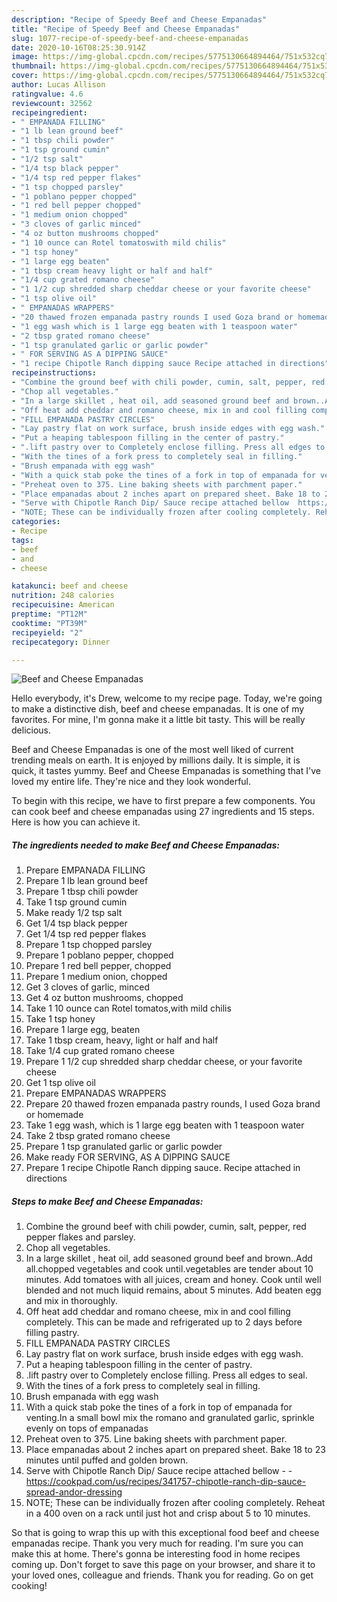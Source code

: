 ```yaml
---
description: "Recipe of Speedy Beef and Cheese Empanadas"
title: "Recipe of Speedy Beef and Cheese Empanadas"
slug: 1077-recipe-of-speedy-beef-and-cheese-empanadas
date: 2020-10-16T08:25:30.914Z
image: https://img-global.cpcdn.com/recipes/5775130664894464/751x532cq70/beef-and-cheese-empanadas-recipe-main-photo.jpg
thumbnail: https://img-global.cpcdn.com/recipes/5775130664894464/751x532cq70/beef-and-cheese-empanadas-recipe-main-photo.jpg
cover: https://img-global.cpcdn.com/recipes/5775130664894464/751x532cq70/beef-and-cheese-empanadas-recipe-main-photo.jpg
author: Lucas Allison
ratingvalue: 4.6
reviewcount: 32562
recipeingredient:
- " EMPANADA FILLING"
- "1 lb lean ground beef"
- "1 tbsp chili powder"
- "1 tsp ground cumin"
- "1/2 tsp salt"
- "1/4 tsp black pepper"
- "1/4 tsp red pepper flakes"
- "1 tsp chopped parsley"
- "1 poblano pepper chopped"
- "1 red bell pepper chopped"
- "1 medium onion chopped"
- "3 cloves of garlic minced"
- "4 oz button mushrooms chopped"
- "1 10 ounce can Rotel tomatoswith mild chilis"
- "1 tsp honey"
- "1 large egg beaten"
- "1 tbsp cream heavy light or half and half"
- "1/4 cup grated romano cheese"
- "1 1/2 cup shredded sharp cheddar cheese or your favorite cheese"
- "1 tsp olive oil"
- " EMPANADAS WRAPPERS"
- "20 thawed frozen empanada pastry rounds I used Goza brand or homemade"
- "1 egg wash which is 1 large egg beaten with 1 teaspoon water"
- "2 tbsp grated romano cheese"
- "1 tsp granulated garlic or garlic powder"
- " FOR SERVING AS A DIPPING SAUCE"
- "1 recipe Chipotle Ranch dipping sauce Recipe attached in directions"
recipeinstructions:
- "Combine the ground beef with chili powder, cumin, salt, pepper, red pepper flakes and parsley."
- "Chop all vegetables."
- "In a large skillet , heat oil, add seasoned ground beef and brown..Add all.chopped vegetables and cook until.vegetables are tender about 10 minutes. Add tomatoes with all juices, cream and honey. Cook until well blended and not much liquid remains, about 5 minutes. Add beaten egg and mix in thoroughly."
- "Off heat add cheddar and romano cheese, mix in and cool filling completely. This can be made and refrigerated up to 2 days before filling pastry."
- "FILL EMPANADA PASTRY CIRCLES"
- "Lay pastry flat on work surface, brush inside edges with egg wash."
- "Put a heaping tablespoon filling in the center of pastry."
- ".lift pastry over to Completely enclose filling. Press all edges to seal."
- "With the tines of a fork press to completely seal in filling."
- "Brush empanada with egg wash"
- "With a quick stab poke the tines of a fork in top of empanada for venting.In a small bowl mix the romano and granulated garlic, sprinkle evenly on tops of empanadas"
- "Preheat oven to 375. Line baking sheets with parchment paper."
- "Place empanadas about 2 inches apart on prepared sheet. Bake 18 to 23 minutes until puffed and golden brown."
- "Serve with Chipotle Ranch Dip/ Sauce recipe attached bellow  https://cookpad.com/us/recipes/341757-chipotle-ranch-dip-sauce-spread-andor-dressing"
- "NOTE; These can be individually frozen after cooling completely. Reheat in a 400 oven on a rack until just hot and crisp about 5 to 10 minutes."
categories:
- Recipe
tags:
- beef
- and
- cheese

katakunci: beef and cheese 
nutrition: 248 calories
recipecuisine: American
preptime: "PT12M"
cooktime: "PT39M"
recipeyield: "2"
recipecategory: Dinner

---
```



![Beef and Cheese Empanadas](https://img-global.cpcdn.com/recipes/5775130664894464/751x532cq70/beef-and-cheese-empanadas-recipe-main-photo.jpg)

Hello everybody, it's Drew, welcome to my recipe page. Today, we're going to make a distinctive dish, beef and cheese empanadas. It is one of my favorites. For mine, I'm gonna make it a little bit tasty. This will be really delicious.

Beef and Cheese Empanadas is one of the most well liked of current trending meals on earth. It is enjoyed by millions daily. It is simple, it is quick, it tastes yummy. Beef and Cheese Empanadas is something that I've loved my entire life. They're nice and they look wonderful.




To begin with this recipe, we have to first prepare a few components. You can cook beef and cheese empanadas using 27 ingredients and 15 steps. Here is how you can achieve it.

<!--inarticleads1-->

##### The ingredients needed to make Beef and Cheese Empanadas:

1. Prepare  EMPANADA FILLING
1. Prepare 1 lb lean ground beef
1. Prepare 1 tbsp chili powder
1. Take 1 tsp ground cumin
1. Make ready 1/2 tsp salt
1. Get 1/4 tsp black pepper
1. Get 1/4 tsp red pepper flakes
1. Prepare 1 tsp chopped parsley
1. Prepare 1 poblano pepper, chopped
1. Prepare 1 red bell pepper, chopped
1. Prepare 1 medium onion, chopped
1. Get 3 cloves of garlic, minced
1. Get 4 oz button mushrooms, chopped
1. Take 1 10 ounce can Rotel tomatos,with mild chilis
1. Take 1 tsp honey
1. Prepare 1 large egg, beaten
1. Take 1 tbsp cream, heavy, light or half and half
1. Take 1/4 cup grated romano cheese
1. Prepare 1 1/2 cup shredded sharp cheddar cheese, or your favorite cheese
1. Get 1 tsp olive oil
1. Prepare  EMPANADAS WRAPPERS
1. Prepare 20 thawed frozen empanada pastry rounds, I used Goza brand or homemade
1. Take 1 egg wash, which is 1 large egg beaten with 1 teaspoon water
1. Take 2 tbsp grated romano cheese
1. Prepare 1 tsp granulated garlic or garlic powder
1. Make ready  FOR SERVING, AS A DIPPING SAUCE
1. Prepare 1 recipe Chipotle Ranch dipping sauce. Recipe attached in directions




<!--inarticleads2-->

##### Steps to make Beef and Cheese Empanadas:

1. Combine the ground beef with chili powder, cumin, salt, pepper, red pepper flakes and parsley.
1. Chop all vegetables.
1. In a large skillet , heat oil, add seasoned ground beef and brown..Add all.chopped vegetables and cook until.vegetables are tender about 10 minutes. Add tomatoes with all juices, cream and honey. Cook until well blended and not much liquid remains, about 5 minutes. Add beaten egg and mix in thoroughly.
1. Off heat add cheddar and romano cheese, mix in and cool filling completely. This can be made and refrigerated up to 2 days before filling pastry.
1. FILL EMPANADA PASTRY CIRCLES
1. Lay pastry flat on work surface, brush inside edges with egg wash.
1. Put a heaping tablespoon filling in the center of pastry.
1. .lift pastry over to Completely enclose filling. Press all edges to seal.
1. With the tines of a fork press to completely seal in filling.
1. Brush empanada with egg wash
1. With a quick stab poke the tines of a fork in top of empanada for venting.In a small bowl mix the romano and granulated garlic, sprinkle evenly on tops of empanadas
1. Preheat oven to 375. Line baking sheets with parchment paper.
1. Place empanadas about 2 inches apart on prepared sheet. Bake 18 to 23 minutes until puffed and golden brown.
1. Serve with Chipotle Ranch Dip/ Sauce recipe attached bellow -  - https://cookpad.com/us/recipes/341757-chipotle-ranch-dip-sauce-spread-andor-dressing
1. NOTE; These can be individually frozen after cooling completely. Reheat in a 400 oven on a rack until just hot and crisp about 5 to 10 minutes.




So that is going to wrap this up with this exceptional food beef and cheese empanadas recipe. Thank you very much for reading. I'm sure you can make this at home. There's gonna be interesting food in home recipes coming up. Don't forget to save this page on your browser, and share it to your loved ones, colleague and friends. Thank you for reading. Go on get cooking!
